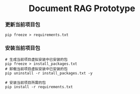 <div align="center">
    <h1>Document RAG Prototype</h1>
</div>

### 更新当前项目包

```shell
pip freeze > requirements.txt
```

### 安装当前项目包

```shell
# 生成当前项目虚拟安装中已安装的包
pip freeze > install_packages.txt
# 卸载当前项目虚拟安装中已安装的包
pip uninstall -r install_packages.txt -y

# 安装当前项目所需的包
pip install -r requirements.txt
```